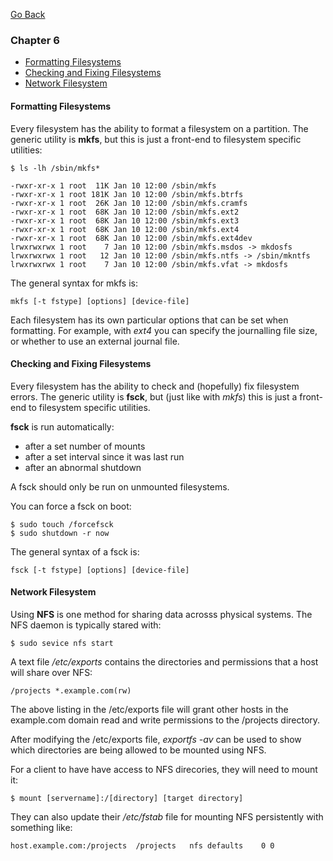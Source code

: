 [Go Back](README.md)

### Chapter 6
* [Formatting Filesystems](#formatting-filesystems)
* [Checking and Fixing Filesystems](#checking-and-fixing-filesystms)
* [Network Filesystem](#network-filesystem)

#### Formatting Filesystems

Every filesystem has the ability to format a filesystem on a partition. The generic utility is **mkfs**, but this is just a front-end to filesystem specific utilities:

    $ ls -lh /sbin/mkfs*

    -rwxr-xr-x 1 root  11K Jan 10 12:00 /sbin/mkfs
    -rwxr-xr-x 1 root 181K Jan 10 12:00 /sbin/mkfs.btrfs
    -rwxr-xr-x 1 root  26K Jan 10 12:00 /sbin/mkfs.cramfs
    -rwxr-xr-x 1 root  68K Jan 10 12:00 /sbin/mkfs.ext2
    -rwxr-xr-x 1 root  68K Jan 10 12:00 /sbin/mkfs.ext3
    -rwxr-xr-x 1 root  68K Jan 10 12:00 /sbin/mkfs.ext4
    -rwxr-xr-x 1 root  68K Jan 10 12:00 /sbin/mkfs.ext4dev
    lrwxrwxrwx 1 root    7 Jan 10 12:00 /sbin/mkfs.msdos -> mkdosfs
    lrwxrwxrwx 1 root   12 Jan 10 12:00 /sbin/mkfs.ntfs -> /sbin/mkntfs
    lrwxrwxrwx 1 root    7 Jan 10 12:00 /sbin/mkfs.vfat -> mkdosfs

The general syntax for mkfs is:

    mkfs [-t fstype] [options] [device-file]

Each filesystem has its own particular options that can be set when formatting. For example, with *ext4* you can specify the journalling file size, or whether to use an external journal file.

#### Checking and Fixing Filesystems

Every filesystem has the ability to check and (hopefully) fix filesystem errors. The generic utility is **fsck**, but (just like with *mkfs*) this is just a front-end to filesystem specific utilities.

**fsck** is run automatically:
* after a set number of mounts
* after a set interval since it was last run
* after an abnormal shutdown

A fsck should only be run on unmounted filesystems.

You can force a fsck on boot:

    $ sudo touch /forcefsck
    $ sudo shutdown -r now

The general syntax of a fsck is:

    fsck [-t fstype] [options] [device-file]

#### Network Filesystem

Using **NFS** is one method for sharing data acrosss physical systems. The NFS daemon is typically stared with:

    $ sudo sevice nfs start

A text file */etc/exports* contains the directories and permissions that a host will share over NFS:

    /projects *.example.com(rw)

The above listing in the /etc/exports file will grant other hosts in the example.com domain read and write permissions to the /projects directory.

After modifying the /etc/exports file, *exportfs -av* can be used to show which directories are being allowed to be mounted using NFS.

For a client to have have access to NFS direcories, they will need to mount it:

    $ mount [servername]:/[directory] [target directory]

They can also update their */etc/fstab* file for mounting NFS persistently with something like:

    host.example.com:/projects	/projects	nfs	defaults	0 0
